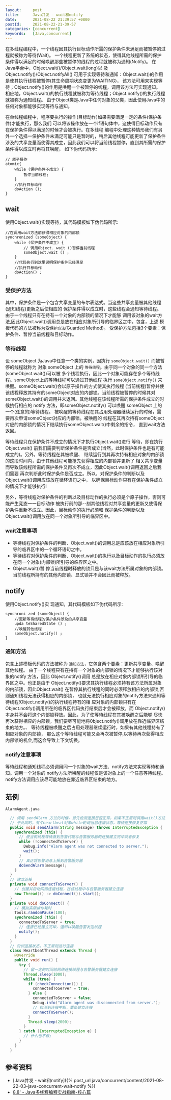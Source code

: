 ```yaml
---
layout:     post
title:      Java并发 - wait和notify
date:       2021-08-22 21:39:57 +0800
postId:     2021-08-22-21-39-57
categories: [concurrent]
keywords:   [Java,concurrent]
---
```


在多线程编程中，一个线程因其执行目标动作所需的保护条件未满足而被暂停的过程就被称为等待(Wait)。
一个线程更新了系统的状态，使得其他线程所需的保护条件得以满足的时候唤醒那些被暂停的线程的过程就被称为通知(Notify)。
在Java平台中，Object.wait()/Object.wait(long)以 及Object.notify()/Object.notifyAll()
可用于实现等待和通知：Object.wait()的作用是使其执行线程被暂停(其生命周期状态变更为WAITING)，
该方法可用来实现等待；Object.notify()的作用是唤醒一个被暂停的线程，调用该方法可实现通知。
相应地，Object.wait()的执行线程就被称为等待线程；Object.notify()的执行线程就被称为通知线程。
由于Object类是Java中任何对象的父类，因此使用Java中的任何对象都能够实现等待与通知。

在单线程编程中，程序要执行的操作(目标动作)如果需要满足一定的条件(保护条件)才能执行，那么我们
可以将该操作放在一个if语句体中，这使得目标动作只有在保护条件得以满足的时候才会被执行。在多线程
编程中处理这种情形我们有另外一个选择一保护条件未满足可能只是暂时的，稍后其他线程可能更新了保护条件
涉及的共享变量而使得其成立，因此我们可以将当前线程暂停，直到其所需的保护条件得以成立时再将其唤醒，
如下伪代码所示:

```
// 原子操作
atomic{
    while (保护条件不成立) {
        暂停当前线程;
    }
    //执行目标动作
    doAction ();
}
```

## wait
使用Object.wait()实现等待，其代码模板如下伪代码所示:
```
//在调用wait方法前获得相应对象的内部锁
synchronized (some0bject) {
    while (保护条件不成立) {
        // 调用Object. wait ()暂停当前线程
        someObject.wait () ;
    }
    //代码执行到这里说明保护条件已经满足
    //执行目标动作
    doAction() ;
}
```

### 受保护方法
其中，保护条件是一个包含共享变量的布尔表达式。当这些共享变量被其他线程(通知线程)更新之后使相应的
保护条件得以成立时，这些线程会通知等待线程。由于一个线程只有在持有一个对象的内部锁的情况下才能够
调用该对象的wait方法,因此Object.wait()调用总是放在相应对象所引导的临界区之中。包含，上述
模板代码的方法被称为受`保护方法`(Guarded Method)。
受保护方法包括3个要素：保护条件、暂停当前线程和目标动作。

### 等待线程
设 someObject 为Java中任意一个类的实例，因执行 `someObject.wait()` 而被暂停的线程就称为
对象 someObject 上的 `等待线程`。由于同一个对象的同一个方法(someObject.wait())可以被
多个线程执行，因此一个对象可能存在多个等待线程。someObject上的等待线程可以通过其他线程
执行 `someObject.notify()` 来唤醒。someObject.wait()会以原子操作的方式使其执行线程
(当前线程)暂停并使该线程释放其持有的someObject对应的内部锁。当前线程被暂停的时候其对
someObject.wait()的调用并未返回。其他线程在该线程所需的保护条件成立的时候执行相应的 
notify 方法，即someObject.notify() 可以唤醒 someObject 上的一个(任意的)等待线程。
被唤醒的等待线程在其占用处理器继续运行的时候，需要再次申请someObject对应的内部锁。被唤醒的
线程在其再次持有someObject 对应的内部锁的情况下继续执行someObject.wait()中剩余的指令，
直到wait方法返回。

等待线程只在保护条件不成立的情况下才执行Object.wait()进行 等待，即在执行 Object.wait() 
前我们需要判断保护条件是否成立(当然，此时保护条件也是有可能成立的)。另外，等待线程在其被唤醒、
继续运行到其再次持有相应对象的内部锁的这段时间内，由于其他线程可能抢先获得相应的内部锁并更新了
相关共享变量而导致该线程所需的保护条件又再次不成立，因此Object.wait()调用返回之后我们需要
再次判断此时保护条件是否成立。所以，对保护条件的判断以及Object.wait()调用应该放在循环语句之中，
以确保目标动作只有在保护条件成立的情况下才能够执行!

另外，等待线程对保护条件的判断以及目标动作的执行必须是个原子操作，否则可能产生竞态一一目标动作
被执行前的那--刻其他线程对共享变量的更新又使得保护条件重新不成立。因此，目标动作的执行必须和
保护条件的判断以及Object.wait()调用放在同一个对象所引导的临界区中。

### wait注意事项
* 等待线程对保护条件的判断、Object.wait()的调用总是应该放在相应对象所引导的临界区中的一个循环语句之中。
* 等待线程对保护条件的判断、Object.wait()的执行以及目标动作的执行必须放在同一个对象(内部锁)所引导的临界区之中。
* Object.wait()暂 停当前线程时释放的锁只是与该wait方法所属对象的内部锁。当前线程所持有的其他内部锁、显式锁并不会因此而被释放。

## notify
使用Object.notify()实 现通知，其代码模板如下伪代码所示:
```
synchroni zed (someObject) {
    //更新等待线程的保护条件涉及的共享变量
    upda teSharedState () ;
    //唤醒其他线程
    someObject.notify() ;
}
```

### 通知方法
包含上述模板代码的方法被称为 `通知方法`，它包含两个要素：更新共享变量、唤醒其他线程。
由于一个线程只有在持有一个对象的内部锁的情况下才能够执行该对象的notify 方法，因此
Object.notify()调用 总是放在相应对象内部锁所引导的临界区之中。也正是由于
Object.notify()要求其执行线程必须持有该方法所属对象的内部锁，因此Object.wait()
在暂停其执行线程的同时必须释放相应的内部锁;否则通知线程无法获得相应的内部锁，
也就无法执行相应对象的notify方法来通知等待线程!Object.notify()的执行线程持有的相
应对象的内部锁只有在Object.notify()调用所在的临界区代码执行结束后才会被释放，而
Object.notify()本身并不会将这个内部锁释放。因此，为了使等待线程在其被唤醒之后能够
尽快再次获得相应的内部锁，我们要尽可能地将0bject.notify()调用放在靠近临界区结束的地方。、
等待线程被唤醒之后占用处理器继续运行时，如果有其他线程持有了相应对象的内部锁，
那么这个等待线程可能又会再次被暂停,以等待再次获得相应内部锁的机会,而这会导致上下文切换。

### notify注意事项
等待线程和通知线程必须调用同一个对象的wait方法、notify方法来实现等待和通知。调用一个对象的
notify方法所唤醒的线程仅是该对象上的一个任意等待线程。notify方法调用应该尽可能地放在靠近临界区结束的地方。

## 范例

```
AlarmAgent.java
```
```java
  // 调用 sendAlarm 方法的时候，首先检测连接是否正常，如果不正常则调用wait()方法，进入WAITING状态
  // 于此同时，有个heartbeat对象while轮询当前连接状态，等待连接恢复正常
  public void sendAlarm(String message) throws InterruptedException {
    synchronized (this) {
      // 使当前线程等待直到告警代理与告警服务器的连接建立完毕或者恢复
      while (!connectedToServer) {
        Debug.info("Alarm agent was not connected to server.");
        wait();
      }
      // 真正将告警消息上报到告警服务器
      doSendAlarm(message);
    }
  }
  // 建立连接 
  private void connectToServer() {
    // 创建并启动网络连接线程，在该线程中与告警服务器建立连接
    new Thread(() -> doConnect()).start();
  }
  private void doConnect() {
    // 模拟实际操作耗时
    Tools.randomPause(100);
    synchronized (this) {
      connectedToServer = true;
      // 连接已经建立完毕，通知以唤醒告警发送线程
      notify();
    }
  }
  // 轮训连接状态，不正常则进行连接
  class HeartbeatThread extends Thread {
    @Override
    public void run() {
      try {
        // 留一定的时间给网络连接线程与告警服务器建立连接
        Thread.sleep(1000);
        while (true) {
          if (checkConnection()) {
            connectedToServer = true;
          } else {
            connectedToServer = false;
            Debug.info("Alarm agent was disconnected from server.");
            // 检测到连接中断，重新建立连接
            connectToServer();
          }
          Thread.sleep(2000);
        }
      } catch (InterruptedException e) {
        // 什么也不做;
      }
    }
  }
```


## 参考资料
* [Java并发 - wait和notify]({% post_url java/concurrent/content/2021-08-22-03-java-concurrent-wait-notify %})
* [8.8' - Java多线程编程实战指南-核心篇](https://book.douban.com/subject/27034721/)

